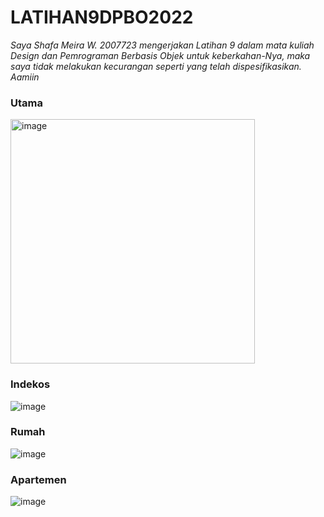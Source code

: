 # LATIHAN9DPBO2022

*Saya Shafa Meira W. 2007723 mengerjakan Latihan 9 dalam mata kuliah Design dan Pemrograman Berbasis Objek untuk keberkahan-Nya, maka saya tidak melakukan kecurangan seperti yang telah dispesifikasikan. Aamiin*

### Utama
<img width="391" alt="image" src="https://user-images.githubusercontent.com/71260611/163833128-1a846eb3-ea7e-4e92-84fa-372c00bac886.png">

### Indekos
![image](https://user-images.githubusercontent.com/71260611/163833203-30540a62-af74-49ca-9c69-54f13b843a51.png)

### Rumah
![image](https://user-images.githubusercontent.com/71260611/163833253-4b48a243-ec68-4e9b-b559-21740a4b9c71.png)

### Apartemen
![image](https://user-images.githubusercontent.com/71260611/163833293-5f97c681-1011-47fd-b590-3e8a7dfd7c02.png)
